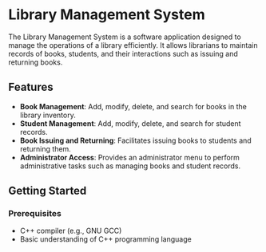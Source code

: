 # Library Management System

The Library Management System is a software application designed to manage the operations of a library efficiently. It allows librarians to maintain records of books, students, and their interactions such as issuing and returning books.

## Features

- **Book Management**: Add, modify, delete, and search for books in the library inventory.
- **Student Management**: Add, modify, delete, and search for student records.
- **Book Issuing and Returning**: Facilitates issuing books to students and returning them.
- **Administrator Access**: Provides an administrator menu to perform administrative tasks such as managing books and student records.

## Getting Started

### Prerequisites

- C++ compiler (e.g., GNU GCC)
- Basic understanding of C++ programming language